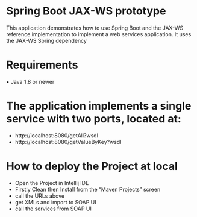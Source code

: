 # Spring Boot JAX-WS prototype


This application demonstrates how to use Spring Boot and the JAX-WS reference implementation to implement a web services application. It uses the JAX-WS Spring dependency

# Requirements
•	Java 1.8 or newer



# The application implements a single service with two ports, located at:

- http://localhost:8080/getAll?wsdl
- http://localhost:8080/getValueByKey?wsdl



# How to deploy the Project at local

- Open the Project in Intellij IDE
- Firstly Clean then Install from the “Maven Projects” screen
- call the URLs above
- get XMLs and import to SOAP UI
- call the services from SOAP UI
